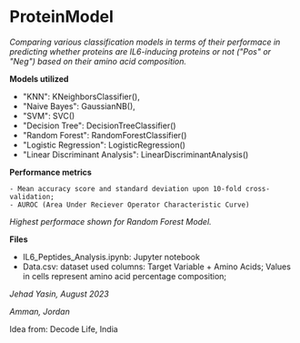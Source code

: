 # ProteinModel

*Comparing various classification models in terms of their performace in predicting whether proteins are IL6-inducing proteins or not ("Pos" or "Neg")
based on their amino acid composition.*

**Models utilized**
- "KNN": KNeighborsClassifier(),
- "Naive Bayes": GaussianNB(),
- "SVM": SVC()
- "Decision Tree": DecisionTreeClassifier()
- "Random Forest": RandomForestClassifier()
- "Logistic Regression": LogisticRegression()
- "Linear Discriminant Analysis": LinearDiscriminantAnalysis()

**Performance metrics**

    - Mean accuracy score and standard deviation upon 10-fold cross-validation;
    - AUROC (Area Under Reciever Operator Characteristic Curve)

*Highest performace shown for Random Forest Model.*

**Files**
- IL6_Peptides_Analysis.ipynb: Jupyter notebook
- Data.csv: dataset used
    columns: Target Variable + Amino Acids;
    Values in cells represent amino acid percentage composition;

*Jehad Yasin, August 2023*

*Amman, Jordan*

Idea from: Decode Life, India
  
